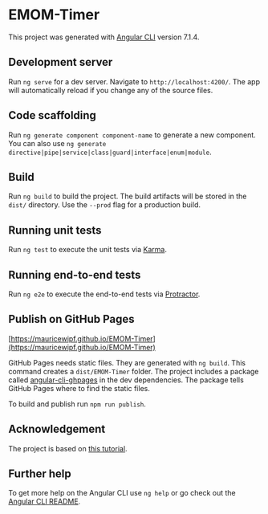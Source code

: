 # EMOM-Timer

This project was generated with [Angular CLI](https://github.com/angular/angular-cli) version 7.1.4.

## Development server

Run `ng serve` for a dev server. Navigate to `http://localhost:4200/`. The app will automatically reload if you change any of the source files.

## Code scaffolding

Run `ng generate component component-name` to generate a new component. You can also use `ng generate directive|pipe|service|class|guard|interface|enum|module`.

## Build

Run `ng build` to build the project. The build artifacts will be stored in the `dist/` directory. Use the `--prod` flag for a production build.

## Running unit tests

Run `ng test` to execute the unit tests via [Karma](https://karma-runner.github.io).

## Running end-to-end tests

Run `ng e2e` to execute the end-to-end tests via [Protractor](http://www.protractortest.org/).

## Publish on GitHub Pages

[https://mauricewipf.github.io/EMOM-Timer](https://mauricewipf.github.io/EMOM-Timer)

GitHub Pages needs static files. They are generated with `ng build`. This command creates a `dist/EMOM-Timer` folder. 
The project includes a package called [angular-cli-ghpages](https://www.npmjs.com/package/angular-cli-ghpages) in the dev dependencies. The package tells GitHub Pages where to find the static files.

To build and publish run `npm run publish`.

## Acknowledgement

The project is based on [this tutorial](https://medium.com/@nsmirnova/creating-pwa-with-angular-5-e36ea2378b5d).

## Further help

To get more help on the Angular CLI use `ng help` or go check out the [Angular CLI README](https://github.com/angular/angular-cli/blob/master/README.md).
